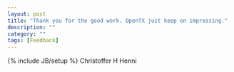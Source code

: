 ```yaml
---
layout: post
title: "Thank you for the good work. OpenTX just keep on impressing."
description: ""
category: ""
tags: [Feedback]
---
```

{% include JB/setup %}
Christoffer H Henni
